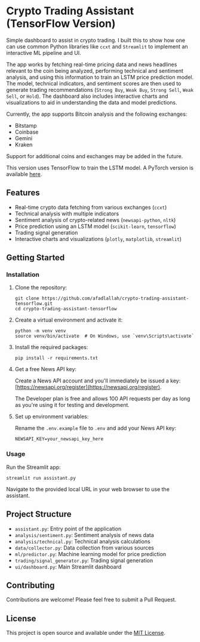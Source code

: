 # Crypto Trading Assistant (TensorFlow Version)

Simple dashboard to assist in crypto trading. I built this to show how one can use common Python libraries like `ccxt` and `Streamlit` to implement an interactive ML pipeline and UI.

The app works by fetching real-time pricing data and news headlines relevant to the coin being analyzed, performing technical and sentiment analysis, and using this information to train an LSTM price prediction model. The model, technical indicators, and sentiment scores are then used to generate trading recommendations (`Strong Buy`, `Weak Buy`, `Strong Sell`, `Weak Sell`, or `Hold`). The dashboard also includes interactive charts and visualizations to aid in understanding the data and model predictions.

Currently, the app supports Bitcoin analysis and the following exchanges:

- Bitstamp
- Coinbase
- Gemini
- Kraken

Support for additional coins and exchanges may be added in the future.

This version uses TensorFlow to train the LSTM model. A PyTorch version is available [here](https://github.com/afadlallah/crypto-trading-assistant-pytorch).

## Features

- Real-time crypto data fetching from various exchanges (`ccxt`)
- Technical analysis with multiple indicators
- Sentiment analysis of crypto-related news (`newsapi-python`, `nltk`)
- Price prediction using an LSTM model (`scikit-learn`, `tensorflow`)
- Trading signal generation
- Interactive charts and visualizations (`plotly`, `matplotlib`, `streamlit`)

## Getting Started

### Installation

1. Clone the repository:
   ```
   git clone https://github.com/afadlallah/crypto-trading-assistant-tensorflow.git
   cd crypto-trading-assistant-tensorflow
   ```

2. Create a virtual environment and activate it:
   ```
   python -m venv venv
   source venv/bin/activate  # On Windows, use `venv\Scripts\activate`
   ```

3. Install the required packages:
   ```
   pip install -r requirements.txt
   ```

4. Get a free News API key:

   Create a News API account and you'll immediately be issued a key: [https://newsapi.org/register](https://newsapi.org/register).

   The Developer plan is free and allows 100 API requests per day as long as you're using it for testing and development.

5. Set up environment variables:

   Rename the `.env.example` file to `.env` and add your News API key:

   ```
   NEWSAPI_KEY=your_newsapi_key_here
   ```

### Usage

Run the Streamlit app:

`streamlit run assistant.py`

Navigate to the provided local URL in your web browser to use the assistant.

## Project Structure

- `assistant.py`: Entry point of the application
- `analysis/sentiment.py`: Sentiment analysis of news data
- `analysis/technical.py`: Technical analysis calculations
- `data/collector.py`: Data collection from various sources
- `ml/predictor.py`: Machine learning model for price prediction
- `trading/signal_generator.py`: Trading signal generation
- `ui/dashboard.py`: Main Streamlit dashboard

## Contributing

Contributions are welcome! Please feel free to submit a Pull Request.

## License

This project is open source and available under the [MIT License](LICENSE).